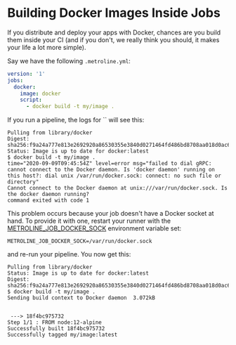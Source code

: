 # Building Docker Images Inside Jobs

If you distribute and deploy your apps with Docker, chances are you build them inside your CI (and if you don't, we really think you should, it makes your life a lot more simple).

Say we have the following `.metroline.yml`:

<div class="code-group" data-props='{ "lineNumbers": ["true"] }'>

```yaml
version: '1'
jobs:
  docker:
    image: docker
    script:
      - docker build -t my/image .
```

</div>

If you run a pipeline, the logs for `` will see this:

<div class="code-group" data-props='{ "lineNumbers": ["true"] }'>

```shell-session
Pulling from library/docker
Digest: sha256:f9a24a777e813e2692920a86530355e3840d0271464fd486bd8708aa018d0ac6
Status: Image is up to date for docker:latest
$ docker build -t my/image .
time="2020-09-09T09:45:54Z" level=error msg="failed to dial gRPC: cannot connect to the Docker daemon. Is 'docker daemon' running on this host?: dial unix /var/run/docker.sock: connect: no such file or directory"
Cannot connect to the Docker daemon at unix:///var/run/docker.sock. Is the docker daemon running?
command exited with code 1
```

</div>

This problem occurs because your job doesn't have a Docker socket at hand. To provide it with one, restart your runner with the [METROLINE_JOB_DOCKER_SOCK](/docs/environment-reference/runner#metroline_job_docker_sock) environment variable set:

<div class="code-group" data-props='{ "lineNumbers": ["true"] }'>

```dotenv
METROLINE_JOB_DOCKER_SOCK=/var/run/docker.sock
```

</div>

and re-run your pipeline. You now get this:

<div class="code-group" data-props='{ "lineNumbers": ["true"] }'>

```shell-session
Pulling from library/docker
Status: Image is up to date for docker:latest
Digest: sha256:f9a24a777e813e2692920a86530355e3840d0271464fd486bd8708aa018d0ac6
$ docker build -t my/image .
Sending build context to Docker daemon  3.072kB


 ---> 18f4bc975732
Step 1/1 : FROM node:12-alpine
Successfully built 18f4bc975732
Successfully tagged my/image:latest
```

</div>
